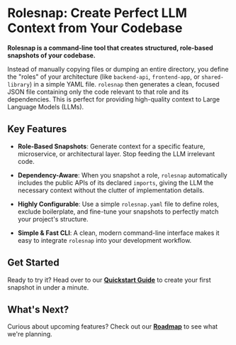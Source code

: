 # Rolesnap: Create Perfect LLM Context from Your Codebase

**Rolesnap is a command-line tool that creates structured, role-based snapshots of your codebase.**

Instead of manually copying files or dumping an entire directory, you define the "roles" of your architecture (like `backend-api`, `frontend-app`, or `shared-library`) in a simple YAML file. `rolesnap` then generates a clean, focused JSON file containing only the code relevant to that role and its dependencies. This is perfect for providing high-quality context to Large Language Models (LLMs).

## Key Features

- **Role-Based Snapshots**: Generate context for a specific feature, microservice, or architectural layer. Stop feeding the LLM irrelevant code.

- **Dependency-Aware**: When you snapshot a role, `rolesnap` automatically includes the public APIs of its declared `imports`, giving the LLM the necessary context without the clutter of implementation details.

- **Highly Configurable**: Use a simple `rolesnap.yaml` file to define roles, exclude boilerplate, and fine-tune your snapshots to perfectly match your project's structure.

- **Simple & Fast CLI**: A clean, modern command-line interface makes it easy to integrate `rolesnap` into your development workflow.

## Get Started

Ready to try it? Head over to our **[Quickstart Guide](./quickstart.md)** to create your first snapshot in under a minute.

## What's Next?

Curious about upcoming features? Check out our **[Roadmap](./roadmap.md)** to see what we're planning.
